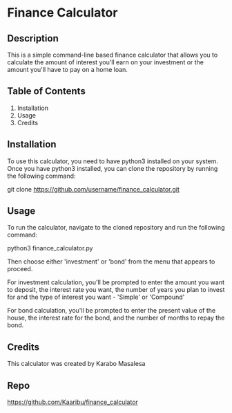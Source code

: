 # Finance Calculator

## Description

This is a simple command-line based finance calculator that allows you to calculate the amount of interest you'll earn on your investment or the amount you'll have to pay on a home loan.

## Table of Contents

1. Installation
2. Usage
3. Credits

## Installation

To use this calculator, you need to have python3 installed on your system. Once you have python3 installed, you can clone the repository by running the following command:

git clone https://github.com/username/finance_calculator.git

## Usage

To run the calculator, navigate to the cloned repository and run the following command:

python3 finance_calculator.py

Then choose either 'investment' or 'bond' from the menu that appears to proceed.

For investment calculation, you'll be prompted to enter the amount you want to deposit, the interest rate you want, the number of years you plan to invest for and the type of interest you want - 'Simple' or 'Compound'

For bond calculation, you'll be prompted to enter the present value of the house, the interest rate for the bond, and the number of months to repay the bond.

## Credits

This calculator was created by Karabo Masalesa

## Repo

https://github.com/Kaaribu/finance_calculator

